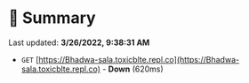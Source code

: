 # 📖 Summary
Last updated: **3/26/2022, 9:38:31 AM**

- `GET` [https://Bhadwa-sala.toxicblte.repl.co](https://Bhadwa-sala.toxicblte.repl.co) - **Down** (620ms)
